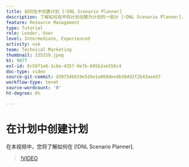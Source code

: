 ```yaml
---
title: 如何在中创建计划 [!DNL Scenario Planner]
description: 了解如何在中将计划创建为计划的一部分 [!DNL Scenario Planner].
feature: Resource Management
type: Tutorial
role: Leader, User
level: Intermediate, Experienced
activity: use
team: Technical Marketing
thumbnail: 335319.jpeg
kt: 9077
exl-id: 8c5971e6-1c6e-4357-9e7b-685b2ae558c4
doc-type: video
source-git-commit: d39754b619e526e1a869deedb38dd2f2b43aee57
workflow-type: tm+mt
source-wordcount: '0'
ht-degree: 0%

---
```


# 在计划中创建计划

在本视频中，您将了解如何在 [!DNL Scenario Planner].

>[!VIDEO](https://video.tv.adobe.com/v/335319/?quality=12)
